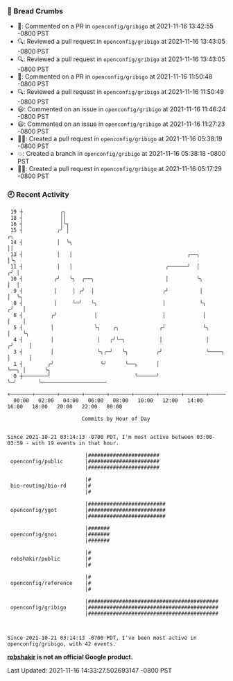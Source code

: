 ### 🍞 Bread Crumbs

 * 💬: Commented on a PR in  `openconfig/gribigo` at 2021-11-16 13:42:55 -0800 PST
 * 🔍: Reviewed a pull request in  `openconfig/gribigo` at 2021-11-16 13:43:05 -0800 PST
 * 🔍: Reviewed a pull request in  `openconfig/gribigo` at 2021-11-16 13:43:05 -0800 PST
 * 💬: Commented on a PR in  `openconfig/gribigo` at 2021-11-16 11:50:48 -0800 PST
 * 🔍: Reviewed a pull request in  `openconfig/gribigo` at 2021-11-16 11:50:49 -0800 PST
 * 😃: Commented on an issue in `openconfig/gribigo` at 2021-11-16 11:46:24 -0800 PST
 * 😃: Commented on an issue in `openconfig/gribigo` at 2021-11-16 11:27:23 -0800 PST
 * ✍🏼: Created a pull request in `openconfig/gribigo` at 2021-11-16 05:38:19 -0800 PST
 * 💥: Created a branch in `openconfig/gribigo` at 2021-11-16 05:38:18 -0800 PST
 * ✍🏼: Created a pull request in `openconfig/gribigo` at 2021-11-16 05:17:29 -0800 PST

### 🕘 Recent Activity
```
 19 ┼            ╭╮
 18 ┤            ││
 16 ┤            │╰╮
 15 ┤           ╭╯ │                                                         ╭╮
 14 ┤           │  ╰╮                                                        ││
 13 ┤           │   │                                     ╭──╮               │╰╮
 11 ┤           │   │                              ╭──────╯  │              ╭╯ │
 10 ┤          ╭╯   ╰╮  ╭──╮                       │         ╰╮             │  │
  9 ┤          │     │ ╭╯  │                      ╭╯          │             │  ╰╮
  8 ┤          │     ╰─╯   ╰╮                     │           ╰╮           ╭╯   │
  6 ┤         ╭╯            │                     │            │           │    │
  5 ┤         │             ╰╮    ╭╮             ╭╯            ╰╮          │    ╰╮
  4 ┤         │              │   ╭╯╰─╮           │              │         ╭╯     │
  3 ┤         │              ╰╮╭─╯   ╰╮         ╭╯              ╰────╮    │      │
  1 ┤        ╭╯               ╰╯      ╰──╮      │                    ╰──╮ │      ╰╮
  0 ┼────────╯                           ╰──────╯                       ╰─╯       ╰─────────────────────
    +───────+───────+───────+───────+───────+───────+───────+───────+───────+───────+───────+───────+────
  00:00   02:00   04:00   06:00   08:00   10:00   12:00   14:00   16:00   18:00   20:00   22:00   00:00   

						Commits by Hour of Day


Since 2021-10-21 03:14:13 -0700 PDT, I'm most active between 03:00-03:59 - with 19 events in that hour.

```



```
                         |#######################
 openconfig/public       |#######################
                         |#######################

                         |#
 bio-routing/bio-rd      |#
                         |#

                         |#########################
 openconfig/ygot         |#########################
                         |#########################

                         |#######
 openconfig/gnoi         |#######
                         |#######

                         |#
 robshakir/public        |#
                         |#

                         |#
 openconfig/reference    |#
                         |#

                         |##########################################
 openconfig/gribigo      |##########################################
                         |##########################################



Since 2021-10-21 03:14:13 -0700 PDT, I've been most active in openconfig/gribigo, with 42 events.

```
**[robshakir](mailto:robjs@google.com) is not an official Google product.**  


Last Updated: 2021-11-16 14:33:27.502693147 -0800 PST
